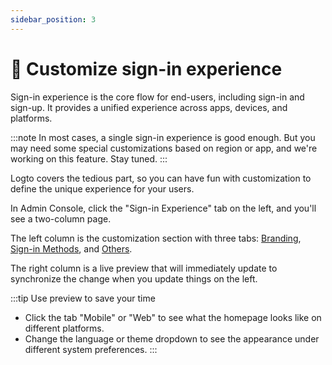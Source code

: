 ```yaml
---
sidebar_position: 3
---
```


# 🎨 Customize sign-in experience

Sign-in experience is the core flow for end-users, including sign-in and sign-up. It provides a unified experience across apps, devices, and platforms.

:::note
In most cases, a single sign-in experience is good enough. But you may need some special customizations based on region or app, and we're working on this feature. Stay tuned.
:::

Logto covers the tedious part, so you can have fun with customization to define the unique experience for your users.

In Admin Console, click the "Sign-in Experience" tab on the left, and you'll see a two-column page.

The left column is the customization section with three tabs: [Branding](./configure-branding.mdx), [Sign-in Methods](./configure-sign-in-methods.md), and [Others](./tou-and-language.md).

The right column is a live preview that will immediately update to synchronize the change when you update things on the left.

:::tip Use preview to save your time
- Click the tab "Mobile" or "Web" to see what the homepage looks like on different platforms.
- Change the language or theme dropdown to see the appearance under different system preferences.
:::
